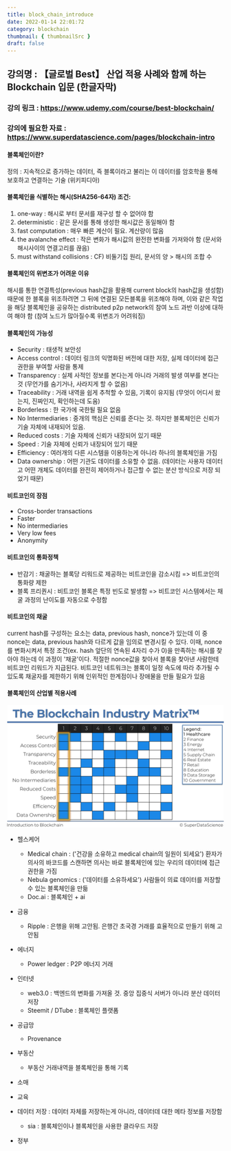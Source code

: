```yaml
---
title: block_chain_introduce
date: 2022-01-14 22:01:72
category: blockchain
thumbnail: { thumbnailSrc }
draft: false
---
```


## 강의명 : 【글로벌 Best】 산업 적용 사례와 함께 하는 Blockchain 입문 (한글자막)
### 강의 링크 : https://www.udemy.com/course/best-blockchain/
### 강의에 필요한 자료 : https://www.superdatascience.com/pages/blockchain-intro

#### 블록체인이란?
정의 : 지속적으로 증가하는 데이터, 즉 블록이라고 불리는 이 데이터를 암호학을 통해 보호하고 연결하는 기술 (위키피디아)

#### 블록체인을 식별하는 해시(SHA256-64자) 조건: 
1. one-way : 해시로 부터 문서를 재구성 할 수 없어야 함
2. deterministic : 같은 문서를 통해 생성한 해시값은 동일해야 함
3. fast computation : 매우 빠른 계산이 필요. 계산량이 많음
4. the avalanche effect : 작은 변화가 해시값의 완전한 변화를 가져와야 함 (문서와 해시사이의 연결고리를 끊음)
5. must withstand collisions : CF) 비둘기집 원리, 문서의 양 > 해시의 조합 수

#### 블록체인의 위변조가 어려운 이유
해시를 통한 연결특성(previous hash값을 활용해 current block의 hash값을 생성함) 때문에 한 블록을 위조하려면 그 뒤에 연결된 모든블록을 위조해야 하며,
이와 같은 작업을 해당 블록체인을 공유하는 distributed p2p network의 참여 노드 과반 이상에 대하여 해야 함 (참여 노드가 많아질수록 위변조가 어려워짐)

#### 블록체인의 가능성
* Security : 태생적 보안성
* Access control : 데이터 링크의 익명화된 버전에 대한 저장, 실제 데이터에 접근 권한을 부여할 사람을 통제
* Transparency : 실제 사적인 정보를 본다는게 아니라 거래의 발생 여부를 본다는 것 (무언가를 숨기거나, 사라지게 할 수 없음)
* Traceability : 거래 내역을 쉽게 추척할 수 있음, 기록이 유지됨 (무엇이 어디서 왔는지, 진짜인지, 확인하는데 도움)
* Borderless : 한 국가에 국한될 필요 없음
* No Intermediaries : 중개의 핵심은 신뢰를 준다는 것. 하지만 블록체인은 신뢰가 기술 자체에 내재되어 있음. 
* Reduced costs : 기술 자체에 신뢰가 내장되어 있기 때문
* Speed : 기술 자체에 신뢰가 내장되어 있기 때문
* Efficiency : 여러개의 다른 시스템을 이용하는게 아니라 하나의 블록체인을 가짐
* Data ownership : 어떤 기관도 데이터를 소유할 수 없음. (데이터는 사용자 데이터고 어떤 개체도 데이터를 완전히 제어하거나 접근할 수 없는 분산 방식으로 저장 되었기 때문)

#### 비트코인의 장점
* Cross-border transactions
* Faster
* No intermediaries
* Very low fees
* Anonymity

#### 비트코인의 통화정책
* 반감기 : 채굴하는 블록당 리워드로 제공하는 비트코인을 감소시킴 => 비트코인의 통화량 제한
* 블록 프리퀀시 : 비트코인 블록은 특정 빈도로 발생함 => 비트코인 시스템에서는 채굴 과정의 난이도를 자동으로 수정함

#### 비트코인의 채굴
current hash를 구성하는 요소는 data, previous hash, nonce가 있는데 이 중 nonce는 data, previous hash와 다르게 값을 임의로 변경시킬 수 있다.
이때, nonce를 변화시켜서 특정 조건(ex. hash 앞단의 연속된 4자리 수가 0)을 만족하는 해시를 찾아야 하는데 이 과정이 '채굴'이다. 적절한 nonce값을 찾아서 
블록을 찾아낸 사람한테 비트코인 리워드가 지급된다. 
비트코인 네트워크는 블록이 일정 속도에 따라 추가될 수 있도록 채굴자를 제한하기 위해 인위적인 한계점이나 장애물을 만들 필요가 있음

#### 블록체인의 산업별 적용사례
![blockchain_industry_matrix](./image/0114/blockchain_industry_matrix_2022-01-16.png)

* 헬스케어
  * Medical chain : ('건강을 소유하고 medical chain의 일원이 되세요') 환자가 의사의 바코드를 스캔하면 의사는 바로 블록체인에 있는 우리의 데이터에 접근 권한을 가짐
  * Nebula genomics : ('데이터를 소유하세요') 사람들이 의료 데이터를 저장할 수 있는 블록체인을 만듦
  * Doc.ai : 블록체인 + ai

* 금융 
  * Ripple : 은행을 위해 고안됨. 은행간 초국경 거래를 효율적으로 만들기 위해 고안됨

* 에너지
  * Power ledger : P2P 에너지 거래

* 인터넷
  * web3.0 : 백엔드의 변화를 가져올 것. 중앙 집중식 서버가 아니라 분산 데이터 저장
  * Steemit / DTube : 블록체인 플랫폼

* 공급망
  * Provenance

* 부동산
  * 부동산 거래내역을 블록체인을 통해 기록

* 소매

* 교육

* 데이터 저장 : 데이터 자체를 저장하는게 아니라, 데이터데 대한 메타 정보를 저장함
  * sia : 블록체인이나 블록체인을 사용한 클라우드 저장

* 정부
